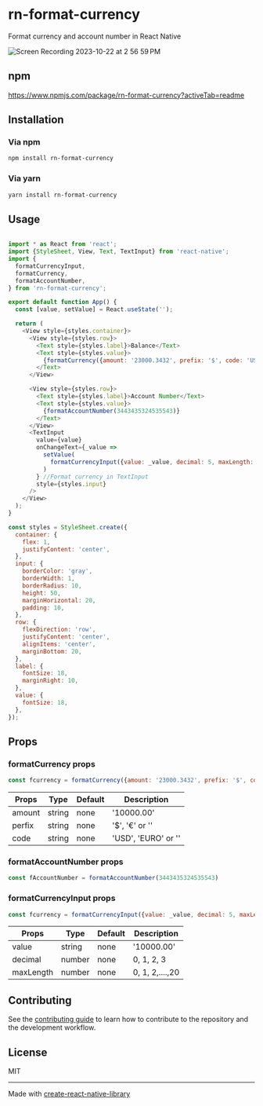 # rn-format-currency

Format currency and account number in React Native

![Screen Recording 2023-10-22 at 2 56 59 PM](https://github.com/PyaeSoneHtet/currency-format/assets/40881760/665be875-d937-4eb2-9f8b-35b3642933df)

## npm
https://www.npmjs.com/package/rn-format-currency?activeTab=readme

## Installation

### Via npm
```sh
npm install rn-format-currency
```
### Via yarn
```sh
yarn install rn-format-currency
```

## Usage

```js

import * as React from 'react';
import {StyleSheet, View, Text, TextInput} from 'react-native';
import {
  formatCurrencyInput,
  formatCurrency,
  formatAccountNumber,
} from 'rn-format-currency';

export default function App() {
  const [value, setValue] = React.useState('');

  return (
    <View style={styles.container}>
      <View style={styles.row}>
        <Text style={styles.label}>Balance</Text>
        <Text style={styles.value}>
          {formatCurrency({amount: '23000.3432', prefix: '$', code: 'USD'})}
        </Text>
      </View>

      <View style={styles.row}>
        <Text style={styles.label}>Account Number</Text>
        <Text style={styles.value}>
          {formatAccountNumber(3443435324535543)}
        </Text>
      </View>
      <TextInput
        value={value}
        onChangeText={_value =>
          setValue(
            formatCurrencyInput({value: _value, decimal: 5, maxLength: 22}),
          )
        } //Format currency in TextInput
        style={styles.input}
      />
    </View>
  );
}

const styles = StyleSheet.create({
  container: {
    flex: 1,
    justifyContent: 'center',
  },
  input: {
    borderColor: 'gray',
    borderWidth: 1,
    borderRadius: 10,
    height: 50,
    marginHorizontal: 20,
    padding: 10,
  },
  row: {
    flexDirection: 'row',
    justifyContent: 'center',
    alignItems: 'center',
    marginBottom: 20,
  },
  label: {
    fontSize: 18,
    marginRight: 10,
  },
  value: {
    fontSize: 18,
  },
});

```
## Props

### formatCurrency props
```js
const fcurrency = formatCurrency({amount: '23000.3432', prefix: '$', code: 'USD'})
```
| Props | Type  | Default  |  Description |
| ------- | --- | --- | ----------- |
| amount | string | none |  '10000.00' |
| perfix | string | none | '$', '€' or '' |
| code | string | none | 'USD', 'EURO' or '' |

### formatAccountNumber props
```js
const fAccountNumber = formatAccountNumber(3443435324535543)
```
### formatCurrencyInput props
```js
const fcurrency = formatCurrencyInput({value: _value, decimal: 5, maxLength: 22})
```
| Props | Type  | Default  |  Description |
| ------- | --- | --- | ----------- |
| value | string | none |  '10000.00' |
| decimal | number | none | 0, 1, 2, 3 |
| maxLength | number | none | 0, 1, 2,....,20 |

## Contributing

See the [contributing guide](CONTRIBUTING.md) to learn how to contribute to the repository and the development workflow.

## License

MIT

---

Made with [create-react-native-library](https://github.com/callstack/react-native-builder-bob)
